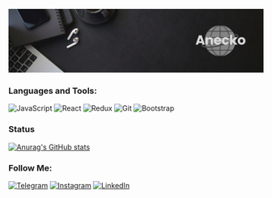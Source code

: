 [![Header](https://github.com/Aneckon/Aneckon/blob/main/assets/header.png)]()

### Languages and Tools:

![JavaScript](https://img.shields.io/badge/-JavaScript-090909?style=for-the-badge&logo=JavaScript&logoColor=E9D54D)
![React](https://img.shields.io/badge/-REACT-090909?style=for-the-badge&logo=React&logoColor=blue)
![Redux](https://img.shields.io/badge/-REDUX-090909?style=for-the-badge&logo=Redux&logoColor=7c1996)
![Git](https://img.shields.io/badge/-Git-090909?style=for-the-badge&logo=Git&logoColor)
![Bootstrap](https://img.shields.io/badge/-Bootstrap-090909?style=for-the-badge&logo=Bootstrap&logoColor)

### Status

[![Anurag's GitHub stats](https://github-readme-stats.vercel.app/api?username=Aneckon&show_icons=true&theme=dark)]()

### Follow Me:

[![Telegram](https://img.shields.io/badge/-Telegram-090909?style=for-the-badge&logo=telegram&logoColor=27A0D9)](https://t.me/Bonetik)
[![Instagram](https://img.shields.io/badge/-Instagram-090909?style=for-the-badge&logo=instagram&logoColor=B4068E)](https://www.instagram.com/anecko.frontend)
[![LinkedIn](https://img.shields.io/badge/-LinkedIn-090909?style=for-the-badge&logo=linkedin&logoColor=007BB6)](https://www.linkedin.com/in/%D0%B0%D0%BD%D0%B4%D1%80%D1%96%D0%B9-%D0%BA%D0%BE%D0%B2%D0%B0%D0%BB%D1%8C%D1%87%D1%83%D0%BA-28615a214)
